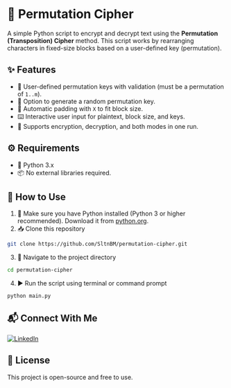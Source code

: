 # 🔐 Permutation Cipher
A simple Python script to encrypt and decrypt text using the **Permutation (Transposition) Cipher** method.
This script works by rearranging characters in fixed-size blocks based on a user-defined key (permutation).

## ✨ Features
- 🔑 User-defined permutation keys with validation (must be a permutation of `1..m`).
- 🎲 Option to generate a random permutation key.
- 📏 Automatic padding with `X` to fit block size.
- ⌨️ Interactive user input for plaintext, block size, and keys.
- 🔄 Supports encryption, decryption, and both modes in one run.

## ⚙️ Requirements
- 🐍 Python 3.x
- 📦 No external libraries required.

## 🚀 How to Use
1. 🐍 Make sure you have Python installed (Python 3 or higher recommended). Download it from [python.org](https://www.python.org/downloads/).
2. 📥 Clone this repository
```bash
git clone https://github.com/SltnBM/permutation-cipher.git
```
3. 📂 Navigate to the project directory
```bash
cd permutation-cipher
```
4. ▶️ Run the script using terminal or command prompt
```bash
python main.py
```

## 📬 Connect With Me
[![LinkedIn](https://img.shields.io/badge/LinkedIn-Sultan%20Badra-blue?logo=linkedin\&logoColor=white\&style=flat-square)](https://www.linkedin.com/in/sultan-badra)

## 📄 License
This project is open-source and free to use.
